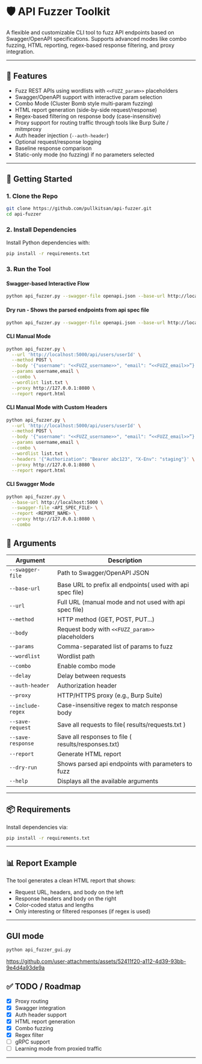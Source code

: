# 🛡️ API Fuzzer Toolkit

A flexible and customizable CLI tool to fuzz API endpoints based on Swagger/OpenAPI specifications. Supports advanced modes like combo fuzzing, HTML reporting, regex-based response filtering, and proxy integration.

---

## 🔧 Features

- Fuzz REST APIs using wordlists with `<<FUZZ_param>>` placeholders
- Swagger/OpenAPI support with interactive param selection
- Combo Mode (Cluster Bomb style multi-param fuzzing)
- HTML report generation (side-by-side request/response)
- Regex-based filtering on response body (case-insensitive)
- Proxy support for routing traffic through tools like Burp Suite / mitmproxy
- Auth header injection (`--auth-header`)
- Optional request/response logging
- Baseline response comparison
- Static-only mode (no fuzzing) if no parameters selected

---

## 🚀 Getting Started

### 1. Clone the Repo

```bash
git clone https://github.com/pullkitsan/api-fuzzer.git
cd api-fuzzer
```

### 2. Install Dependencies

Install Python dependencies with:

```bash
pip install -r requirements.txt
```

### 3. Run the Tool

#### Swagger-based Interactive Flow

```bash
python api_fuzzer.py --swagger-file openapi.json --base-url http://localhost:5000
```

#### Dry run - Shows the parsed endpoints from api spec file 

```bash
python api_fuzzer.py --swagger-file openapi.json --base-url http://localhost:5000 --dry-run
```

#### CLI Manual Mode

```bash
python api_fuzzer.py \
  --url 'http://localhost:5000/api/users/userId' \
  --method POST \
  --body '{"username": "<<FUZZ_username>>", "email": “<<FUZZ_email>>”}' \
  --params username,email \
  --combo \
  --wordlist list.txt \
  --proxy http://127.0.0.1:8080 \
  --report report.html
```

#### CLI Manual Mode with Custom Headers

```bash
python api_fuzzer.py \
  --url 'http://localhost:5000/api/users/userId' \
  --method POST \
  --body '{"username": "<<FUZZ_username>>", "email": “<<FUZZ_email>>”}' \
  --params username,email \
  --combo \
  --wordlist list.txt \
  --headers '{"Authorization": "Bearer abc123", "X-Env": "staging"}' \
  --proxy http://127.0.0.1:8080 \
  --report report.html
```

#### CLI Swagger Mode

```bash
python api_fuzzer.py \
  --base-url http://localhost:5000 \
  --swagger-file <API_SPEC_FILE> \
  --report <REPORT_NAME> \
  --proxy http://127.0.0.1:8080 \
  --combo
```

## 📄 Arguments

| Argument              | Description |
|-----------------------|-------------|
| `--swagger-file`      | Path to Swagger/OpenAPI JSON |
| `--base-url`          | Base URL to prefix all endpoints( used with api spec file)  |
| `--url`               | Full URL (manual mode and not used with api spec file) |
| `--method`            | HTTP method (GET, POST, PUT...) |
| `--body`              | Request body with `<<FUZZ_param>>` placeholders |
| `--params`            | Comma-separated list of params to fuzz |
| `--wordlist`          | Wordlist path |
| `--combo`             | Enable combo mode |
| `--delay`             | Delay between requests |
| `--auth-header`       | Authorization header |
| `--proxy`             | HTTP/HTTPS proxy (e.g., Burp Suite) |
| `--include-regex`     | Case-insensitive regex to match response body |
| `--save-request`      | Save all requests to file( results/requests.txt ) |
| `--save-response`     | Save all responses to file ( results/responses.txt)|
| `--report`            | Generate HTML report |
| `--dry-run`           | Shows parsed api endpoints with parameters to fuzz |
| `--help`              | Displays all the available arguments |

---

## 📦 Requirements

Install dependencies via:

```bash
pip install -r requirements.txt
```
---

## 📊 Report Example

The tool generates a clean HTML report that shows:

- Request URL, headers, and body on the left
- Response headers and body on the right
- Color-coded status and lengths
- Only interesting or filtered responses (if regex is used)

---

## GUI mode 

```bash
python api_fuzzer_gui.py 
```


https://github.com/user-attachments/assets/52411f20-a112-4d39-93bb-9e4d4a93de9a



## ✅ TODO / Roadmap

- [x] Proxy routing
- [x] Swagger integration
- [x] Auth header support
- [x] HTML report generation
- [x] Combo fuzzing
- [x] Regex filter
- [ ] gRPC support
- [ ] Learning mode from proxied traffic

---

